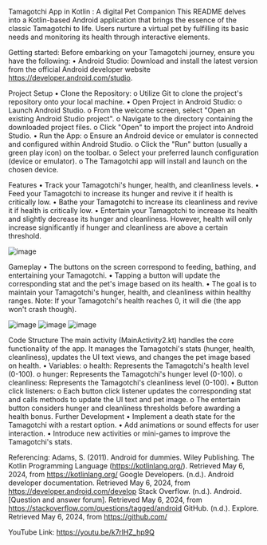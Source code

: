 Tamagotchi App in Kotlin : A digital Pet Companion
This README delves into a Kotlin-based Android application that brings the essence of the classic Tamagotchi to life. Users nurture a virtual pet by fulfilling its basic needs and monitoring its health through interactive elements.

Getting started:
Before embarking on your Tamagotchi journey, ensure you have the following:
•	Android Studio: Download and install the latest version from the official Android developer website https://developer.android.com/studio.

Project Setup
•	Clone the Repository:
o	Utilize Git to clone the project's repository onto your local machine.
•	Open Project in Android Studio:
o	Launch Android Studio.
o	From the welcome screen, select "Open an existing Android Studio project".
o	Navigate to the directory containing the downloaded project files.
o	Click "Open" to import the project into Android Studio.
•	Run the App:
o	Ensure an Android device or emulator is connected and configured within Android Studio.
o	Click the "Run" button (usually a green play icon) on the toolbar.
o	Select your preferred launch configuration (device or emulator).
o	The Tamagotchi app will install and launch on the chosen device.

Features
•	Track your Tamagotchi's hunger, health, and cleanliness levels.
•	Feed your Tamagotchi to increase its hunger and revive it if health is critically low.
•	Bathe your Tamagotchi to increase its cleanliness and revive it if health is critically low.
•	Entertain your Tamagotchi to increase its health and slightly decrease its hunger and cleanliness. However, health will only increase significantly if hunger and cleanliness are above a certain threshold.

![image](https://github.com/TeniqueC/TamagotchiApp/assets/163857386/65c21237-35ff-4b8c-9cb2-cda8f86375dd)

Gameplay 
•	The buttons on the screen correspond to feeding, bathing, and entertaining your Tamagotchi.
•	Tapping a button will update the corresponding stat and the pet's image based on its health.
•	The goal is to maintain your Tamagotchi's hunger, health, and cleanliness within healthy ranges.
Note: If your Tamagotchi's health reaches 0, it will die (the app won't crash though).

![image](https://github.com/TeniqueC/TamagotchiApp/assets/163857386/c004baf9-8f9f-4655-be0e-72c81c2acb9e)
![image](https://github.com/TeniqueC/TamagotchiApp/assets/163857386/fa7df6c8-1deb-4f15-8dc6-42d46f750e4b)
![image](https://github.com/TeniqueC/TamagotchiApp/assets/163857386/3633c5e1-e6a3-44ff-9230-1d2cc62d9aa4)

Code Structure
The main activity (MainActivity2.kt) handles the core functionality of the app. It manages the Tamagotchi's stats (hunger, health, cleanliness), updates the UI text views, and changes the pet image based on health.
•	Variables: 
o	health: Represents the Tamagotchi's health level (0-100).
o	hunger: Represents the Tamagotchi's hunger level (0-100).
o	cleanliness: Represents the Tamagotchi's cleanliness level (0-100).
•	Button click listeners: 
o	Each button click listener updates the corresponding stat and calls methods to update the UI text and pet image.
o	The entertain button considers hunger and cleanliness thresholds before awarding a health bonus.
Further Development
•	Implement a death state for the Tamagotchi with a restart option.
•	Add animations or sound effects for user interaction.
•	Introduce new activities or mini-games to improve the Tamagotchi's stats.

Referencing:
Adams, S. (2011). Android for dummies. Wiley Publishing.
The Kotlin Programming Language (https://kotlinlang.org/). Retrieved May 6, 2024, from https://kotlinlang.org/ 
Google Developers. (n.d.). Android developer documentation. Retrieved May 6, 2024, from https://developer.android.com/develop
Stack Overflow. (n.d.). Android. [Question and answer forum]. Retrieved May 6, 2024, from https://stackoverflow.com/questions/tagged/android
GitHub. (n.d.). Explore. Retrieved May 6, 2024, from https://github.com/ 

YouTube Link: 
https://youtu.be/k7rlHZ_hp9Q
